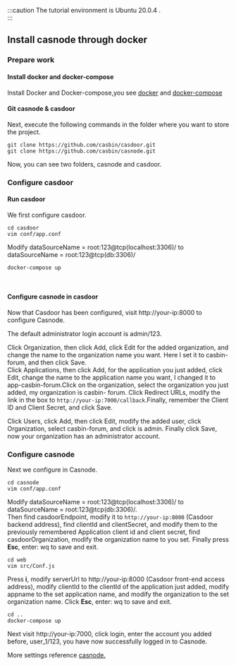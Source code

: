 :::caution
The tutorial environment is Ubuntu 20.0.4 .  
:::
## Install casnode through docker  
### Prepare work
#### Install docker and docker-compose
Install Docker and Docker-compose,you see [docker](https://docs.docker.com/get-docker/) and [docker-compose](https://docs.docker.com/compose/install/)
<br/>

#### Git casnode & casdoor
Next, execute the following commands in the folder where you want to store the project.  
```shell
git clone https://github.com/casbin/casdoor.git
git clone https://github.com/casbin/casnode.git
```
Now, you can see two folders, casnode and casdoor.
<br/>

### Configure casdoor

#### Run casdoor
We first configure casdoor.
```shell
cd casdoor
vim conf/app.conf
```
Modify dataSourceName = root:123@tcp(localhost:3306)/ to dataSourceName = root:123@tcp(db:3306)/
```shell
docker-compose up
```
<br/>

#### Configure casnode in casdoor
Now that Casdoor has been configured, visit http://your-ip:8000 to configure Casnode.  

The default administrator login account is admin/123.

Click Organization, then click Add, click Edit for the added organization, and change the name to the organization name you want. Here I set it to casbin-forum, and then click Save.  
Click Applications, then click Add, for the application you just added, click Edit, change the name to the application name you want, I changed it to app-casbin-forum.Click on the organization, select the organization you just added, my organization  is casbin- forum. Click Redirect URLs, modify the link in the box to `http://your-ip:7000/callback`.Finally, remember the Client ID and Client Secret, and click Save. 

Click Users, click Add, then click Edit, modify the added user, click Organization, select casbin-forum, and click is admin. Finally click Save, now your organization has an administrator account.
<br/>

### Configure casnode
Next we configure in Casnode.
```shell
cd casnode
vim conf/app.conf
```
Modify dataSourceName = root:123@tcp(localhost:3306)/ to dataSourceName = root:123@tcp(db:3306)/.  
Then find casdoorEndpoint, modify it to `http://your-ip:8000` (Casdoor backend address), find clientId and clientSecret, and modify them to the previously remembered Application client id and client secret, find casdoorOrganization, modify the organization name to you set. Finally press **Esc**, enter: wq to save and exit.
```shell
cd web
vim src/Conf.js
```
Press **i**, modify serverUrl to http://your-ip:8000 (Casdoor front-end access address), modify clientId to the clientId of the application just added, modify appname to the set application name, and modify the organization to the set organization name. Click **Esc**, enter: wq to save and exit.
```shell
cd ..
docker-compose up
```
Next visit http://your-ip:7000, click login, enter the account you added before, user_1/123, you have now successfully logged in to Casnode.  

More settings reference [casnode.](https://casnode.org/docs)

